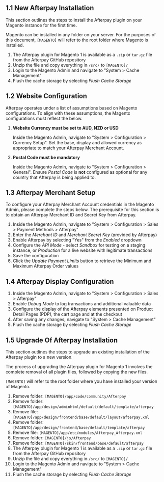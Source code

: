 ## 1.1 New Afterpay Installation

This section outlines the steps to install the Afterpay plugin on your Magento instance for the first time.

Magento can be installed in any folder on your server. For the purposes of this document, `[MAGENTO]` will refer to the root folder where Magento is installed.

1. The Afterpay plugin for Magento 1 is available as a `.zip` or `tar.gz` file from the Afterpay GitHub repository
1. Unzip the file and copy everything in `/src/` to `[MAGENTO]/`
1. Login to the Magento Admin and navigate to "System > Cache Management"
1. Flush the cache storage by selecting _Flush Cache Storage_

## 1.2 Website Configuration

Afterpay operates under a list of assumptions based on Magento configurations. To align with these assumptions, the Magento configurations must reflect the below.

1. **Website Currency must be set to AUD, NZD or USD**

    Inside the Magento Admin, navigate to "System > Configuration > Currency Setup". Set the base, display and allowed currency as appropriate to match your Afterpay Merchant Account.

1. **Postal Code must be mandatory**

    Inside the Magento Admin, navigate to "System > Configuration > General". Ensure _Postal Code_ is **not** configured as optional for any country that Afterpay is being applied to.

## 1.3 Afterpay Merchant Setup

To configure your Afterpay Merchant Account credentials in the Magento Admin, please complete the steps below. The prerequisite for this section is to obtain an Afterpay Merchant ID and Secret Key from Afterpay.

1. Inside the Magento Admin, navigate to "System > Configuration > Sales > Payment Methods > Afterpay"
1. Enter the _Merchant ID_ and _Merchant Secret Key_ (provided by Afterpay)
1. Enable Afterpay by selecting "Yes" from the _Enabled_ dropdown
1. Configure the _API Mode_ - select _Sandbox_ for testing on a staging instance, or _Production_ for a live website with legitimate transactions
1. Save the configuration
1. Click the _Update Payment Limits_ button to retrieve the Minimum and Maximum Afterpay Order values

## 1.4 Afterpay Display Configuration

1. Inside the Magento Admin, navigate to "System > Configuration > Sales > Afterpay"
1. Enable _Debug Mode_ to log transactions and additional valuable data
1. Configure the display of the Afterpay elements presented on Product Detail Pages (PDP), the cart page and at the checkout
1. After saving any changes, navigate to "System > Cache Management"
1. Flush the cache storage by selecting _Flush Cache Storage_

## 1.5 Upgrade Of Afterpay Installation

This section outlines the steps to upgrade an existing installation of the Afterpay plugin to a new version.

The process of upgrading the Afterpay plugin for Magento 1 involves the complete removal of all plugin files, followed by copying the new files.

`[MAGENTO]` will refer to the root folder where you have installed your version of Magento.

1. Remove folder: `[MAGENTO]/app/code/community/Afterpay`
1. Remove folder: `[MAGENTO]/app/design/adminhtml/default/default/template/afterpay`
1. Remove file: `[MAGENTO]/app/design/frontend/base/default/layout/afterpay.xml`
1. Remove folder: `[MAGENTO]/app/design/frontend/base/default/template/afterpay`
1. Remove file: `[MAGENTO]/app/etc/modules/Afterpay_Afterpay.xml`
1. Remove folder: `[MAGENTO]/js/Afterpay`
1. Remove folder: `[MAGENTO]/skin/frontend/base/default/afterpay`
1. The Afterpay plugin for Magento 1 is available as a `.zip` or `tar.gz` file from the Afterpay GitHub repository
1. Unzip the file and copy everything in `/src/` to `[MAGENTO]/`
1. Login to the Magento Admin and navigate to "System > Cache Management"
1. Flush the cache storage by selecting _Flush Cache Storage_
